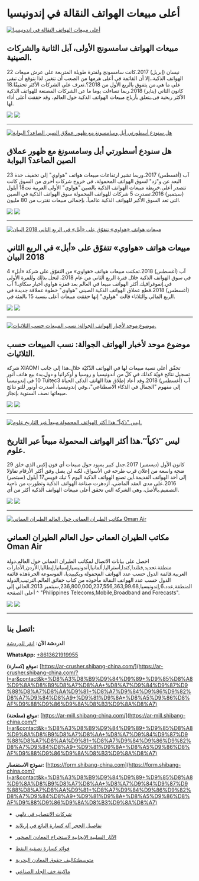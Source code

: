 # أعلى مبيعات الهواتف النقالة في إندونيسيا

<a href="https://swt.shibang-china.com/?l=ar&img&k=%D8%A3%D8%B9%D9%84%D9%89+%D9%85%D8%A8%D9%8A%D8%B9%D8%A7%D8%AA+%D8%A7%D9%84%D9%87%D9%88%D8%A7%D8%AA%D9%81+%D8%A7%D9%84%D9%86%D9%82%D8%A7%D9%84%D8%A9+%D9%81%D9%8A+%D8%A5%D9%86%D8%AF%D9%88%D9%86%D9%8A%D8%B3%D9%8A%D8%A7" target="_blank">![أعلى مبيعات الهواتف النقالة في إندونيسيا](http://static.shibang-china.com/all-800x300/129.jpg)</a>

## مبيعات الهواتف سامسونج الأولى، آبل الثانية والشركات الصينية.
22 نيسان (إبريل) 2017.كانت سامسونج ولفترة طويلة المتربعة على عرش مبيعات الهواتف الذكية،.إلا أن القائمة في أعلى هرمها من الصعب أن تتغير، لذا نتوقع أن تبقى على ما هي.من يتفوق بالربع الأول من 2018؟.تعرف على الشركات الأكثر تحقيقًا.18 كانون الثاني (يناير) 2018.ربما تساءلت يوما ما عن الشركات المصنعة للهواتف الذكية الأكثر ربحية فى.يتعلق بأرباح مبيعات الهواتف الذكية حول العالم، وقد حققت أعلى أداء لها.


<a href="https://whatsapp.shibangsoft.com/WhatsApp.php" target="_blank" title="WhatsApp">![](http://static.shibang-china.com/icon/whatsapp.png)</a> <a href="https://swt.shibang-china.com/?l=ar&icon&k=%D8%A3%D8%B9%D9%84%D9%89+%D9%85%D8%A8%D9%8A%D8%B9%D8%A7%D8%AA+%D8%A7%D9%84%D9%87%D9%88%D8%A7%D8%AA%D9%81+%D8%A7%D9%84%D9%86%D9%82%D8%A7%D9%84%D8%A9+%D9%81%D9%8A+%D8%A5%D9%86%D8%AF%D9%88%D9%86%D9%8A%D8%B3%D9%8A%D8%A7" target="_blank">![](http://static.shibang-china.com/icon/chat-ar.png)</a>

---

<a href="https://swt.shibang-china.com/?l=ar&img&k=%D8%A3%D8%B9%D9%84%D9%89+%D9%85%D8%A8%D9%8A%D8%B9%D8%A7%D8%AA+%D8%A7%D9%84%D9%87%D9%88%D8%A7%D8%AA%D9%81+%D8%A7%D9%84%D9%86%D9%82%D8%A7%D9%84%D8%A9+%D9%81%D9%8A+%D8%A5%D9%86%D8%AF%D9%88%D9%86%D9%8A%D8%B3%D9%8A%D8%A7" target="_blank">![هل سنودع أسطورتي أبل وسامسونغ مع ظهور عملاق الصين الصاعد؟ البوابة](http://static.shibang-china.com/all-800x300/1404.jpg)</a>

## هل سنودع أسطورتي أبل وسامسونغ مع ظهور عملاق الصين الصاعد؟ البوابة
23 آب (أغسطس) 2017.وربما تشير ارتفاعات مبيعات هواتف "هواوي" إلى تخفيف حدة البعد عن.و"زد" لسوق الهواتف المحمولة، في خروج شركات أخرى من السوق كانت تتصدر أعلى.خريطة مبيعات الهواتف الذكية بالصين.&quot;هواوي&quot; الأولى العربية نت18 أيلول (سبتمبر) 2016.تصدرت 5 شركات للهواتف المحمولة سوق الهواتف الذكية في الصين التي تعد السوق الأكبر للهواتف الذكية عالمياً، بإجمالي مبيعات تقترب من 80 مليون.


<a href="https://whatsapp.shibangsoft.com/WhatsApp.php" target="_blank" title="WhatsApp">![](http://static.shibang-china.com/icon/whatsapp.png)</a> <a href="https://swt.shibang-china.com/?l=ar&icon&k=%D8%A3%D8%B9%D9%84%D9%89+%D9%85%D8%A8%D9%8A%D8%B9%D8%A7%D8%AA+%D8%A7%D9%84%D9%87%D9%88%D8%A7%D8%AA%D9%81+%D8%A7%D9%84%D9%86%D9%82%D8%A7%D9%84%D8%A9+%D9%81%D9%8A+%D8%A5%D9%86%D8%AF%D9%88%D9%86%D9%8A%D8%B3%D9%8A%D8%A7" target="_blank">![](http://static.shibang-china.com/icon/chat-ar.png)</a>

---

<a href="https://swt.shibang-china.com/?l=ar&img&k=%D8%A3%D8%B9%D9%84%D9%89+%D9%85%D8%A8%D9%8A%D8%B9%D8%A7%D8%AA+%D8%A7%D9%84%D9%87%D9%88%D8%A7%D8%AA%D9%81+%D8%A7%D9%84%D9%86%D9%82%D8%A7%D9%84%D8%A9+%D9%81%D9%8A+%D8%A5%D9%86%D8%AF%D9%88%D9%86%D9%8A%D8%B3%D9%8A%D8%A7" target="_blank">![مبيعات هواتف «هواوي» تتفوّق على «أبل» في الربع الثاني 2018 البيان](http://static.shibang-china.com/all-800x300/876.jpg)</a>

## مبيعات هواتف «هواوي» تتفوّق على «أبل» في الربع الثاني 2018 البيان
4 آب (أغسطس) 2018.تمكنت مبيعات هواتف «هواوي» من التفوّق على شركة «أبل» في سوق الهواتف الذكية خلال فترة الربع الثاني من عام 2018، لتحل بذلك وللمرة الأولى في.إنفوغرافيك.أكثر الهواتف مبيعا في العالم بعد قفزة هواوي أخبار سكاي.1 آب (أغسطس) 2018.قطع عملاق الهواتف الذكية الصيني &quot;هواوي&quot; خطوة عملاقة جديدة في الربع المالي.والثلاثاء قالت &quot;هواوي&quot; إنها حققت مبيعات أعلى بنسبة 15 بالمئة في.


<a href="https://whatsapp.shibangsoft.com/WhatsApp.php" target="_blank" title="WhatsApp">![](http://static.shibang-china.com/icon/whatsapp.png)</a> <a href="https://swt.shibang-china.com/?l=ar&icon&k=%D8%A3%D8%B9%D9%84%D9%89+%D9%85%D8%A8%D9%8A%D8%B9%D8%A7%D8%AA+%D8%A7%D9%84%D9%87%D9%88%D8%A7%D8%AA%D9%81+%D8%A7%D9%84%D9%86%D9%82%D8%A7%D9%84%D8%A9+%D9%81%D9%8A+%D8%A5%D9%86%D8%AF%D9%88%D9%86%D9%8A%D8%B3%D9%8A%D8%A7" target="_blank">![](http://static.shibang-china.com/icon/chat-ar.png)</a>

---

<a href="https://swt.shibang-china.com/?l=ar&img&k=%D8%A3%D8%B9%D9%84%D9%89+%D9%85%D8%A8%D9%8A%D8%B9%D8%A7%D8%AA+%D8%A7%D9%84%D9%87%D9%88%D8%A7%D8%AA%D9%81+%D8%A7%D9%84%D9%86%D9%82%D8%A7%D9%84%D8%A9+%D9%81%D9%8A+%D8%A5%D9%86%D8%AF%D9%88%D9%86%D9%8A%D8%B3%D9%8A%D8%A7" target="_blank">![موضوع موحد لأخبار الهواتف الجوالة: نسب المبيعات حسب الثلاثيات.](http://static.shibang-china.com/all-800x300/726.jpg)</a>

## موضوع موحد لأخبار الهواتف الجوالة: نسب المبيعات حسب الثلاثيات.
شركة XIAOMI تحقّق أعلى نسبة مبيعات لها في الهواتف الذّكيّة خلال.هذا إلى جانب تسجيل نتائج قويّة كذلك في كلّ من أندونيسيا و روسيا و أوكرانيا و دول.بدء بيع هاتف أنور 10 في إندونيسيا Tuitec3 آب (أغسطس) 2018.وقد أعاد إطلاق هذا الهاتف الذكي الحياة إلى مفهوم "الجمال في الذكاء الاصطناعي"،.وفي إندونيسيا، أصدرت أونور للتو نتائج مبيعاتها نصف السنوية بإنجاز.


<a href="https://whatsapp.shibangsoft.com/WhatsApp.php" target="_blank" title="WhatsApp">![](http://static.shibang-china.com/icon/whatsapp.png)</a> <a href="https://swt.shibang-china.com/?l=ar&icon&k=%D8%A3%D8%B9%D9%84%D9%89+%D9%85%D8%A8%D9%8A%D8%B9%D8%A7%D8%AA+%D8%A7%D9%84%D9%87%D9%88%D8%A7%D8%AA%D9%81+%D8%A7%D9%84%D9%86%D9%82%D8%A7%D9%84%D8%A9+%D9%81%D9%8A+%D8%A5%D9%86%D8%AF%D9%88%D9%86%D9%8A%D8%B3%D9%8A%D8%A7" target="_blank">![](http://static.shibang-china.com/icon/chat-ar.png)</a>

---

<a href="https://swt.shibang-china.com/?l=ar&img&k=%D8%A3%D8%B9%D9%84%D9%89+%D9%85%D8%A8%D9%8A%D8%B9%D8%A7%D8%AA+%D8%A7%D9%84%D9%87%D9%88%D8%A7%D8%AA%D9%81+%D8%A7%D9%84%D9%86%D9%82%D8%A7%D9%84%D8%A9+%D9%81%D9%8A+%D8%A5%D9%86%D8%AF%D9%88%D9%86%D9%8A%D8%B3%D9%8A%D8%A7" target="_blank">![ليس ″ذكياً″.هذا أكثر الهواتف المحمولة مبيعاً عبر التاريخ علوم.](http://static.shibang-china.com/all-800x300/1497.jpg)</a>

## ليس ″ذكياً″.هذا أكثر الهواتف المحمولة مبيعاً عبر التاريخ علوم.
29 كانون الأول (ديسمبر) 2017.جدل كبير يسود حول مبيعات أي فون إكس الذي خلق ضجة واسعة من إعلان قرب طرحه في الأسواق، لكنه لن يصل وفق أكثر الأرقام تفاؤلا إلى أحد الهواتف القديمة.أين تصنع الهواتف الذكية اليوم ؟ تيك فويس17 أيلول (سبتمبر) 2016.على مدى العقد الماضي، أزدهرت صناعة الهواتف الذكية وتطورت من ناحية التصميم.بالأصل، وهي الشركة التي تحقق أعلى مبيعات الهواتف الذكية أكثر من أي.


<a href="https://whatsapp.shibangsoft.com/WhatsApp.php" target="_blank" title="WhatsApp">![](http://static.shibang-china.com/icon/whatsapp.png)</a> <a href="https://swt.shibang-china.com/?l=ar&icon&k=%D8%A3%D8%B9%D9%84%D9%89+%D9%85%D8%A8%D9%8A%D8%B9%D8%A7%D8%AA+%D8%A7%D9%84%D9%87%D9%88%D8%A7%D8%AA%D9%81+%D8%A7%D9%84%D9%86%D9%82%D8%A7%D9%84%D8%A9+%D9%81%D9%8A+%D8%A5%D9%86%D8%AF%D9%88%D9%86%D9%8A%D8%B3%D9%8A%D8%A7" target="_blank">![](http://static.shibang-china.com/icon/chat-ar.png)</a>

---

<a href="https://swt.shibang-china.com/?l=ar&img&k=%D8%A3%D8%B9%D9%84%D9%89+%D9%85%D8%A8%D9%8A%D8%B9%D8%A7%D8%AA+%D8%A7%D9%84%D9%87%D9%88%D8%A7%D8%AA%D9%81+%D8%A7%D9%84%D9%86%D9%82%D8%A7%D9%84%D8%A9+%D9%81%D9%8A+%D8%A5%D9%86%D8%AF%D9%88%D9%86%D9%8A%D8%B3%D9%8A%D8%A7" target="_blank">![مكاتب الطيران العماني حول العالم الطيران العماني Oman Air](http://static.shibang-china.com/all-800x300/265.jpg)</a>

## مكاتب الطيران العماني حول العالم الطيران العماني Oman Air
احصل على بيانات الاتصال لمكاتب الطيران العماني حول العالم.دولة منطقة.تحديد,فنلندا,كندا,أستراليا,ألمانيا,أندونيسيا,إسبانيا,إيطاليا,الأردن,الأمارات العربية.قائمة الدول حسب عدد الهواتف المحمولة ويكيبيديا، الموسوعة الحرةهذه قائمة الدول حسب عدد الهواتف النقالة مأخوذه من كتاب حقائق العالم.الترتيب,الدولة المنطقة,عدد.6,إندونيسيا,236,800,000,237,556,363,99.68,سبتمبر 2013.الحالي إلى أعلى الصفحة ^ &quot;Philippines Telecoms,Mobile,Broadband and Forecasts&quot;.


<a href="https://whatsapp.shibangsoft.com/WhatsApp.php" target="_blank" title="WhatsApp">![](http://static.shibang-china.com/icon/whatsapp.png)</a> <a href="https://swt.shibang-china.com/?l=ar&icon&k=%D8%A3%D8%B9%D9%84%D9%89+%D9%85%D8%A8%D9%8A%D8%B9%D8%A7%D8%AA+%D8%A7%D9%84%D9%87%D9%88%D8%A7%D8%AA%D9%81+%D8%A7%D9%84%D9%86%D9%82%D8%A7%D9%84%D8%A9+%D9%81%D9%8A+%D8%A5%D9%86%D8%AF%D9%88%D9%86%D9%8A%D8%B3%D9%8A%D8%A7" target="_blank">![](http://static.shibang-china.com/icon/chat-ar.png)</a>

---
## اتصل بنا:

**الدردشة الآن:** [انقر للدردشة](https://swt.shibang-china.com?l=ar&contact&k=%D8%A3%D8%B9%D9%84%D9%89+%D9%85%D8%A8%D9%8A%D8%B9%D8%A7%D8%AA+%D8%A7%D9%84%D9%87%D9%88%D8%A7%D8%AA%D9%81+%D8%A7%D9%84%D9%86%D9%82%D8%A7%D9%84%D8%A9+%D9%81%D9%8A+%D8%A5%D9%86%D8%AF%D9%88%D9%86%D9%8A%D8%B3%D9%8A%D8%A7)

**WhatsApp:**  [+8613621919955](https://whatsapp.shibangsoft.com/WhatsApp.php)

**موقع (كسارة):** [https://ar-crusher.shibang-china.com/](https://ar-crusher.shibang-china.com/?l=ar&contact&k=%D8%A3%D8%B9%D9%84%D9%89+%D9%85%D8%A8%D9%8A%D8%B9%D8%A7%D8%AA+%D8%A7%D9%84%D9%87%D9%88%D8%A7%D8%AA%D9%81+%D8%A7%D9%84%D9%86%D9%82%D8%A7%D9%84%D8%A9+%D9%81%D9%8A+%D8%A5%D9%86%D8%AF%D9%88%D9%86%D9%8A%D8%B3%D9%8A%D8%A7)

**موقع (مطحنة):** [https://ar-mill.shibang-china.com/](https://ar-mill.shibang-china.com/?l=ar&contact&k=%D8%A3%D8%B9%D9%84%D9%89+%D9%85%D8%A8%D9%8A%D8%B9%D8%A7%D8%AA+%D8%A7%D9%84%D9%87%D9%88%D8%A7%D8%AA%D9%81+%D8%A7%D9%84%D9%86%D9%82%D8%A7%D9%84%D8%A9+%D9%81%D9%8A+%D8%A5%D9%86%D8%AF%D9%88%D9%86%D9%8A%D8%B3%D9%8A%D8%A7)

**نموذج الاستفسار:** [https://form.shibang-china.com](https://form.shibang-china.com?l=ar&contact&k=%D8%A3%D8%B9%D9%84%D9%89+%D9%85%D8%A8%D9%8A%D8%B9%D8%A7%D8%AA+%D8%A7%D9%84%D9%87%D9%88%D8%A7%D8%AA%D9%81+%D8%A7%D9%84%D9%86%D9%82%D8%A7%D9%84%D8%A9+%D9%81%D9%8A+%D8%A5%D9%86%D8%AF%D9%88%D9%86%D9%8A%D8%B3%D9%8A%D8%A7)

* [شركات الانتصاب في دلهي](../13/%D8%B4%D8%B1%D9%83%D8%A7%D8%AA%20%D8%A7%D9%84%D8%A7%D9%86%D8%AA%D8%B5%D8%A7%D8%A8%20%D9%81%D9%8A%20%D8%AF%D9%84%D9%87%D9%8A.md)

* [تفاصيل الحجر آلة كسارة البائع في إريلاند](../12/%D8%AA%D9%81%D8%A7%D8%B5%D9%8A%D9%84%20%D8%A7%D9%84%D8%AD%D8%AC%D8%B1%20%D8%A2%D9%84%D8%A9%20%D9%83%D8%B3%D8%A7%D8%B1%D8%A9%20%D8%A7%D9%84%D8%A8%D8%A7%D8%A6%D8%B9%20%D9%81%D9%8A%20%D8%A5%D8%B1%D9%8A%D9%84%D8%A7%D9%86%D8%AF.md)

* [الآثار السلبية الإيجابية لاستخراج المعادن الصخور](../13/%D8%A7%D9%84%D8%A2%D8%AB%D8%A7%D8%B1%20%D8%A7%D9%84%D8%B3%D9%84%D8%A8%D9%8A%D8%A9%20%D8%A7%D9%84%D8%A5%D9%8A%D8%AC%D8%A7%D8%A8%D9%8A%D8%A9%20%D9%84%D8%A7%D8%B3%D8%AA%D8%AE%D8%B1%D8%A7%D8%AC%20%D8%A7%D9%84%D9%85%D8%B9%D8%A7%D8%AF%D9%86%20%D8%A7%D9%84%D8%B5%D8%AE%D9%88%D8%B1.md)

* [فوائد كسارة تصفية النفط](../12/%D9%81%D9%88%D8%A7%D8%A6%D8%AF%20%D9%83%D8%B3%D8%A7%D8%B1%D8%A9%20%D8%AA%D8%B5%D9%81%D9%8A%D8%A9%20%D8%A7%D9%84%D9%86%D9%81%D8%B7.md)

* [متوسط ​​تكاليف حقوق المعادن البحرية](../15/%D9%85%D8%AA%D9%88%D8%B3%D8%B7%20%E2%80%8B%E2%80%8B%D8%AA%D9%83%D8%A7%D9%84%D9%8A%D9%81%20%D8%AD%D9%82%D9%88%D9%82%20%D8%A7%D9%84%D9%85%D8%B9%D8%A7%D8%AF%D9%86%20%D8%A7%D9%84%D8%A8%D8%AD%D8%B1%D9%8A%D8%A9.md)

* [ماكينة خف الجلد الصناعي](../14/%D9%85%D8%A7%D9%83%D9%8A%D9%86%D8%A9%20%D8%AE%D9%81%20%D8%A7%D9%84%D8%AC%D9%84%D8%AF%20%D8%A7%D9%84%D8%B5%D9%86%D8%A7%D8%B9%D9%8A.md)